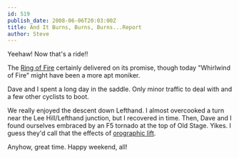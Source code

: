 ```yaml
---
id: 519
publish_date: 2008-06-06T20:03:00Z
title: And It Burns, Burns, Burns...Report
author: Steve
---
```

Yeehaw! Now that's a ride!!

The [Ring of Fire](http://maps.google.com/maps?f=d&hl=en&geocode=&saddr=colorado+and+folsom&daddr=lee+hill+dr+%26+lefthand+canyon+dr+to:lefthand+canyon+dr+%26+olde+stage+rd+to:olde+stage+rd+and+lee+hill+dr+to:Folsom+St+%26+Colorado+Ave,+Boulder,+CO+80302&mra=pi&mrcr=3&sll=40.050245,-105.30776&sspn=0.157947,0.355682&ie=UTF8&t=p&z=12) certainly delivered on its promise, though today "Whirlwind of Fire" might have been a more apt moniker.

Dave and I spent a long day in the saddle. Only minor traffic to deal with and a few other cyclists to boot.

We really enjoyed the descent down Lefthand. I almost overcooked a turn near the Lee Hill/Lefthand junction, but I recovered in time. Then, Dave and I found ourselves embraced by an F5 tornado at the top of Old Stage. Yikes. I guess they'd call that the effects of [orographic lift](http://en.wikipedia.org/wiki/Orographic_lift#Leeward_winds).

Anyhow, great time. Happy weekend, all!